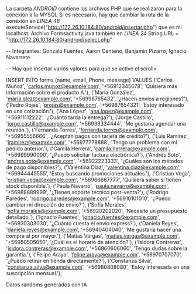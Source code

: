 La carpeta *ANDROID* contiene los archivos PHP que se realizaron para la conexión a la MYSQL
Si es necesario, hay que cambiar la ruta de la conexión en *LINEA 48* executeService("http://172.26.10.184:80/android/insertar.php") que es mi localhost. Archivo Formsactivity.java
también en *LINEA 24* String URL = "http://172.26.10.184:80/android/select.php"

-- Integrantes: Gonzalo Fuentes, Aaron Centeno, Benjamin Pizarro, Ignacio Navarrete

-- Hay que insertar varios valores para que se active el scroll>

INSERT INTO forms (name, email, Phone, message) VALUES
('Carlos Muñoz', 'carlos.munoz@example.com', '+56912345678', 'Quisiera más información sobre el producto A.'),
('María González', 'maria.glez@example.com', '+56998765432', '¿Hacen envíos a regiones?'),
('Pedro Rojas', 'projas@example.com', '+56987654321', 'Estoy interesado en una cotización.'),
('Ana López', 'ana.lopez@example.com', '+56911112222', '¿Cuánto tarda la entrega?'),
('Jorge Castillo', 'jorge.castillo@example.com', '+56933334444', 'Me gustaría agendar una reunión.'),
('Fernanda Torres', 'fernanda.torres@example.com', '+56955556666', '¿Aceptan pagos con tarjeta de crédito?'),
('Luis Ramírez', 'lramirez@example.com', '+56977778888', 'Tengo un problema con mi pedido anterior.'),
('Camila Herrera', 'camila.herrera@example.com', '+56999990000', '¿Puedo solicitar factura electrónica?'),
('Andrés Soto', 'andres.soto@example.com', '+56922223333', '¿Cuáles son los métodos de pago disponibles?'),
('Valentina Díaz', 'valentina.diaz@example.com', '+56944445555', 'Estoy buscando promociones actuales.'),
('Cristian Vega', 'cristian.vega@example.com', '+56966667777', 'Quisiera saber si tienen stock disponible.'),
('Paula Navarro', 'paula.navarro@example.com', '+56988889999', '¿Tienen soporte técnico post-venta?'),
('Rodrigo Paredes', 'rodrigo.paredes@example.com', '+56910101010', '¿Puedo cambiar mi dirección de envío?'),
('Sofía Morales', 'sofia.morales@example.com', '+56920202020', 'Necesito un presupuesto detallado.'),
('Ignacio Fuentes', 'ignacio.fuentes@example.com', '+56930303030', '¿Cuánto cuesta el envío express?'),
('Daniela Reyes', 'daniela.reyes@example.com', '+56940404040', 'Me gustaría hacer una compra al por mayor.'),
('Matías Vargas', 'matias.vargas@example.com', '+56950505050', '¿Cuál es el horario de atención?'),
('Isidora Contreras', 'isidora.contreras@example.com', '+56960606060', 'Tengo dudas sobre la garantía.'),
('Felipe Araya', 'felipe.araya@example.com', '+56970707070', '¿Puedo retirar en tienda directamente?'),
('Constanza Silva', 'constanza.silva@example.com', '+56980808080', 'Estoy interesada en una suscripción mensual.');

Datos randoms generados con IA
